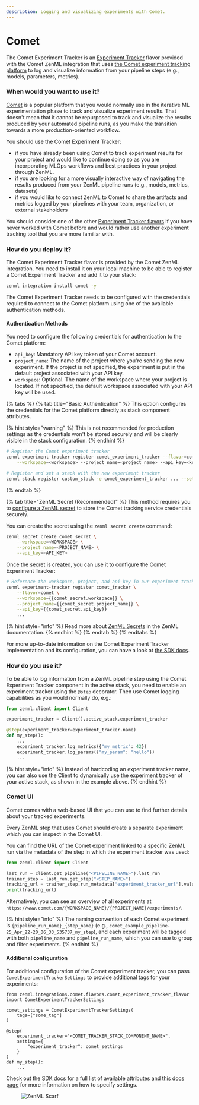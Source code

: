 ```yaml
---
description: Logging and visualizing experiments with Comet.
---
```


# Comet

The Comet Experiment Tracker is an [Experiment Tracker](./experiment-trackers.md) flavor provided with the Comet ZenML integration that uses [the Comet experiment tracking platform](https://www.comet.com/site/products/ml-experiment-tracking/) to log and visualize information from your pipeline steps (e.g., models, parameters, metrics).

### When would you want to use it?

[Comet](https://www.comet.com/site/products/ml-experiment-tracking/) is a popular platform that you would normally use in the iterative ML experimentation phase to track and visualize experiment results. That doesn't mean that it cannot be repurposed to track and visualize the results produced by your automated pipeline runs, as you make the transition towards a more production-oriented workflow.

You should use the Comet Experiment Tracker:

* if you have already been using Comet to track experiment results for your project and would like to continue doing so as you are incorporating MLOps workflows and best practices in your project through ZenML.
* if you are looking for a more visually interactive way of navigating the results produced from your ZenML pipeline runs (e.g., models, metrics, datasets)
* if you would like to connect ZenML to Comet to share the artifacts and metrics logged by your pipelines with your team, organization, or external stakeholders

You should consider one of the other [Experiment Tracker flavors](./experiment-trackers.md#experiment-tracker-flavors) if you have never worked with Comet before and would rather use another experiment tracking tool that you are more familiar with.

### How do you deploy it?

The Comet Experiment Tracker flavor is provided by the Comet ZenML integration. You need to install it on your local machine to be able to register a Comet Experiment Tracker and add it to your stack:

```bash
zenml integration install comet -y
```

The Comet Experiment Tracker needs to be configured with the credentials required to connect to the Comet platform using one of the available authentication methods.

#### Authentication Methods

You need to configure the following credentials for authentication to the Comet platform:

* `api_key`: Mandatory API key token of your Comet account.
* `project_name`: The name of the project where you're sending the new experiment. If the project is not specified, the experiment is put in the default project associated with your API key.
* `workspace`: Optional. The name of the workspace where your project is located. If not specified, the default workspace associated with your API key will be used.

{% tabs %}
{% tab title="Basic Authentication" %}
This option configures the credentials for the Comet platform directly as stack component attributes.

{% hint style="warning" %}
This is not recommended for production settings as the credentials won't be stored securely and will be clearly visible in the stack configuration.
{% endhint %}

```bash
# Register the Comet experiment tracker
zenml experiment-tracker register comet_experiment_tracker --flavor=comet \
    --workspace=<workspace> --project_name=<project_name> --api_key=<key>

# Register and set a stack with the new experiment tracker
zenml stack register custom_stack -e comet_experiment_tracker ... --set
```
{% endtab %}

{% tab title="ZenML Secret (Recommended)" %}
This method requires you to [configure a ZenML secret](../../getting-started/deploying-zenml/secret-management.md) to store the Comet tracking service credentials securely.

You can create the secret using the `zenml secret create` command:

```bash
zenml secret create comet_secret \
    --workspace=<WORKSPACE> \
    --project_name=<PROJECT_NAME> \
    --api_key=<API_KEY>
```

Once the secret is created, you can use it to configure the Comet Experiment Tracker:

```bash
# Reference the workspace, project, and api-key in our experiment tracker component
zenml experiment-tracker register comet_tracker \
    --flavor=comet \
    --workspace={{comet_secret.workspace}} \
    --project_name={{comet_secret.project_name}} \
    --api_key={{comet_secret.api_key}}
    ...
```

{% hint style="info" %}
Read more about [ZenML Secrets](../../getting-started/deploying-zenml/secret-management.md) in the ZenML documentation.
{% endhint %}
{% endtab %}
{% endtabs %}

For more up-to-date information on the Comet Experiment Tracker implementation and its configuration, you can have a look at [the SDK docs](https://sdkdocs.zenml.io/latest/integration\_code\_docs/integrations-comet/#zenml.integrations.comet.experiment\_trackers.comet\_experiment\_tracker).

### How do you use it?

To be able to log information from a ZenML pipeline step using the Comet Experiment Tracker component in the active stack, you need to enable an experiment tracker using the `@step` decorator. Then use Comet logging capabilities as you would normally do, e.g.:

```python
from zenml.client import Client

experiment_tracker = Client().active_stack.experiment_tracker

@step(experiment_tracker=experiment_tracker.name)
def my_step():
    ...
    experiment_tracker.log_metrics({"my_metric": 42})
    experiment_tracker.log_params({"my_param": "hello"})
    ...
```

{% hint style="info" %}
Instead of hardcoding an experiment tracker name, you can also use the [Client](../../reference/python-client.md) to dynamically use the experiment tracker of your active stack, as shown in the example above.
{% endhint %}

### Comet UI

Comet comes with a web-based UI that you can use to find further details about your tracked experiments.

Every ZenML step that uses Comet should create a separate experiment which you can inspect in the Comet UI.

You can find the URL of the Comet experiment linked to a specific ZenML run via the metadata of the step in which the experiment tracker was used:

```python
from zenml.client import Client

last_run = client.get_pipeline("<PIPELINE_NAME>").last_run
trainer_step = last_run.get_step("<STEP_NAME>")
tracking_url = trainer_step.run_metadata["experiment_tracker_url"].value
print(tracking_url)
```

Alternatively, you can see an overview of all experiments at `https://www.comet.com/{WORKSPACE_NAME}/{PROJECT_NAME}/experiments/`.

{% hint style="info" %}
The naming convention of each Comet experiment is `{pipeline_run_name}_{step_name}` (e.g., `comet_example_pipeline-25_Apr_22-20_06_33_535737_my_step`), and each experiment will be tagged with both `pipeline_name` and `pipeline_run_name`, which you can use to group and filter experiments.
{% endhint %}

#### Additional configuration

For additional configuration of the Comet experiment tracker, you can pass `CometExperimentTrackerSettings` to provide additional tags for your experiments:

```
from zenml.integrations.comet.flavors.comet_experiment_tracker_flavor import CometExperimentTrackerSettings

comet_settings = CometExperimentTrackerSettings(
    tags=["some_tag"]
)

@step(
    experiment_tracker="<COMET_TRACKER_STACK_COMPONENT_NAME>",
    settings={
        "experiment_tracker": comet_settings
    }
)
def my_step():
    ...
```

Check out the [SDK docs](https://sdkdocs.zenml.io/latest/integration\_code\_docs/integrations-comet/#zenml.integrations.comet.flavors.comet\_experiment\_tracker\_flavor.CometExperimentTrackerSettings) for a full list of available attributes and [this docs page](../../how-to/use-configuration-files/runtime-configuration.md) for more information on how to specify settings.

<figure><img src="https://static.scarf.sh/a.png?x-pxid=f0b4f458-0a54-4fcd-aa95-d5ee424815bc" alt="ZenML Scarf"><figcaption></figcaption></figure>
